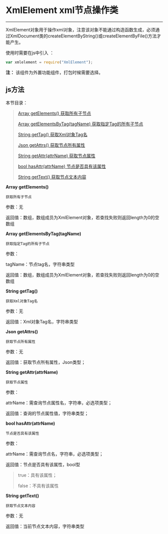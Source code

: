 # XmlElement xml节点操作类

----------

XmlElement对象用于操作xml对象，注意该对象不能通过构造函数生成，必须通过XmlDocument类的createElementByString()或createElementByFile()方法才能产生。

使用时需要在js中引入 ：

```javascript
var xmlelement = require("XmlElement"); 
```

**注：** 该组件为外置功能组件，打包时候需要选择。

<h2 id="cid_1">js方法</h2>  

本节目录：

>[ Array getElements()  获取所有子节点 ](#ff_0)
> 
> [Array getElementsByTag(tagName)  获取指定Tag的所有子节点 ](#ff_1)
>
>[ String getTag()   获取Xml对象Tag名  ](#ff_2)
>
>[ Json getAttrs()  获取节点所有属性  ](#ff_3)
>
>[ String getAttr(attrName)  获取节点属性  ](#ff_4)
>
>[ bool hasAttr(attrName)  节点是否具有该属性  ](#ff_5)
>
>[ String getText()  获取节点文本内容  ](#ff_6)


<span id="ff_0">**Array getElements()**</span>  

<code>获取所有子节点</code>     

参数：无  

返回值：数组，数组成员为XmlElement对象，若查找失败则返回length为0的空数组




<span id="ff_1">**Array getElementsByTag(tagName)**</span>  

<code>获取指定Tag的所有子节点</code>   

参数：

tagName：节点tag名，字符串类型

返回值：数组，数组成员为XmlElement对象，若查找失败则返回length为0的空数组


<span id="ff_2">**String getTag()**</span>  

<code>获取Xml对象Tag名</code>  

参数：无

返回值：Xml对象Tag名，字符串类型


<span id="ff_3">**Json getAttrs()**</span>  

<code>获取节点所有属性</code>

参数：无 

返回值：获取节点所有属性，Json类型；


<span id="ff_4">**String getAttr(attrName)**</span>  

<code>获取节点属性</code>  

参数： 

attrName：需查询节点属性名，字符串，必选项类型； 

返回值：查询的节点属性值，字符串类型；


<span id="ff_5">**bool hasAttr(attrName)**</span>  

<code>节点是否具有该属性</code>   

参数： 

attrName：需查询节点名，字符串，必选项类型； 

返回值：节点是否具有该属性，bool型

> true：具有该属性；
> 
> false：不具有该属性


<span id="ff_6">**String getText()**</span>  

<code>获取节点文本内容</code>

参数：无

返回值：当前节点文本内容，字符串类型   
